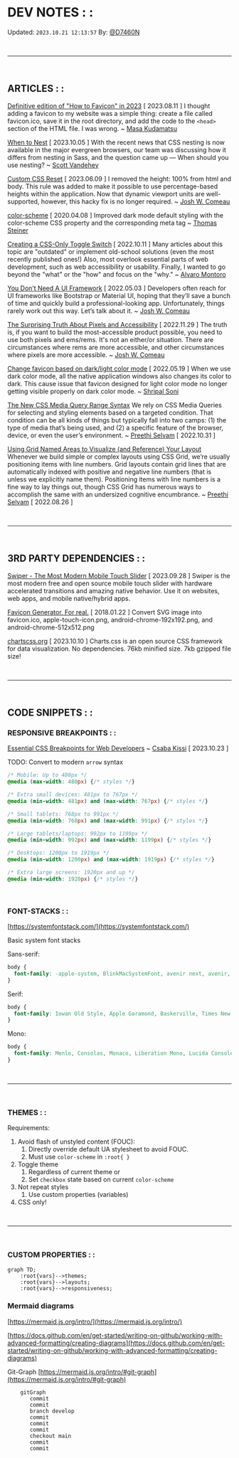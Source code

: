 # DEV NOTES : :
Updated: `2023.10.21 12:13:57`
By: [@D7460N](https://github.com/D7460N)

<br />

---

<br />

## ARTICLES : :

[Definitive edition of "How to Favicon" in 2023](https://dev.to/masakudamatsu/favicon-nightmare-how-to-maintain-sanity-3al7) [ 2023.08.11 ]
I thought adding a favicon to my website was a simple thing: create a file called favicon.ico, save it in the root directory, and add the code to the `<head>` section of the HTML file. I was wrong. ~ [Masa Kudamatsu](https://dev.to/masakudamatsu)

[When to Nest](https://cloudfour.com/thinks/when-to-nest-css/) [ 2023.10.05 ]
With the recent news that CSS nesting is now available in the major evergreen browsers, our team was discussing how it differs from nesting in Sass, and the question came up — When should you use nesting? ~ [Scott Vandehey](https://cloudfour.com/is/scott/)

[Custom CSS Reset](https://www.joshwcomeau.com/css/custom-css-reset/) [ 2023.06.09 ]
I removed the height: 100% from html and body. This rule was added to make it possible to use percentage-based heights within the application. Now that dynamic viewport units are well-supported, however, this hacky fix is no longer required. ~ [Josh W. Comeau](https://www.joshwcomeau.com/)

[color-scheme](https://web.dev/articles/color-scheme) [ 2020.04.08 ]
Improved dark mode default styling with the color-scheme CSS property and the corresponding meta tag ~ [Thomas Steiner](https://blog.tomayac.com/)

[Creating a CSS-Only Toggle Switch](https://alvaromontoro.com/blog/68017/creating-a-css-only-toggle-switch) [ 2022.10.11 ]
Many articles about this topic are "outdated" or implement old-school solutions (even the most recently published ones!) Also, most overlook essential parts of web development, such as web accessibility or usability. Finally, I wanted to go beyond the "what" or the "how" and focus on the "why." ~ [Alvaro Montoro](https://alvaromontoro.com/)

[You Don’t Need A UI Framework](https://www.smashingmagazine.com/2022/05/you-dont-need-ui-framework/) [ 2022.05.03 ]
Developers often reach for UI frameworks like Bootstrap or Material UI, hoping that they’ll save a bunch of time and quickly build a professional-looking app. Unfortunately, things rarely work out this way. Let’s talk about it. ~ [Josh W. Comeau](https://www.smashingmagazine.com/author/josh-comeau/)

[The Surprising Truth About Pixels and Accessibility](https://www.joshwcomeau.com/css/surprising-truth-about-pixels-and-accessibility/) [ 2022.11.29 ]
The truth is, if you want to build the most-accessible product possible, you need to use both pixels and ems/rems. It's not an either/or situation. There are circumstances where rems are more accessible, and other circumstances where pixels are more accessible. ~ [Josh W. Comeau](https://www.joshwcomeau.com/)

[Change favicon based on dark/light color mode](https://www.codewithshripal.com/tips/css/change-favicon-based-on-dark-light-mode) [ 2022.05.19 ]
When we use dark color mode, all the native application windows also changes its color to dark. This cause issue that favicon designed for light color mode no longer getting visible properly on dark color mode. ~ [Shripal Soni](https://www.codewithshripal.com/authors/shripal-soni)

[The New CSS Media Query Range Syntax](https://css-tricks.com/the-new-css-media-query-range-syntax/)
We rely on CSS Media Queries for selecting and styling elements based on a targeted condition. That condition can be all kinds of things but typically fall into two camps: (1) the type of media that’s being used, and (2) a specific feature of the browser, device, or even the user’s environment. ~ [Preethi Selvam](https://css-tricks.com/author/selvampreethi/) [ 2022.10.31 ]

[Using Grid Named Areas to Visualize (and Reference) Your Layout](https://css-tricks.com/using-grid-named-areas-to-visualize-and-reference-your-layout/)
Whenever we build simple or complex layouts using CSS Grid, we’re usually positioning items with line numbers. Grid layouts contain grid lines that are automatically indexed with positive and negative line numbers (that is unless we explicitly name them). Positioning items with line numbers is a fine way to lay things out, though CSS Grid has numerous ways to accomplish the same with an undersized cognitive encumbrance. ~ [Preethi Selvam](https://css-tricks.com/author/selvampreethi/) [ 2022.08.26 ]

<br />

---

<br />

## 3RD PARTY DEPENDENCIES : :

[Swiper - The Most Modern Mobile Touch Slider](https://swiperjs.com/) [ 2023.09.28 ]
Swiper is the most modern free and open source mobile touch slider with hardware accelerated transitions and amazing native behavior. Use it on websites, web apps, and mobile native/hybrid apps.

[Favicon Generator. For real.](https://realfavicongenerator.net/) [ 2018.01.22 ]
Convert SVG image into favicon.ico, apple-touch-icon.png, android-chrome-192x192.png, and android-chrome-512x512.png

[chartscss.org](https://chartscss.org/) [ 2023.10.10 ]
Charts.css is an open source CSS framework for data visualization. No dependencies. 76kb minified size. 7kb gzipped file size!

<br />

---

<br />

## CODE SNIPPETS : :

### RESPONSIVE BREAKPOINTS : :

[Essential CSS Breakpoints for Web Developers](https://twitter.com/csaba_kissi/status/1714168372785725623) ~ [Csaba Kissi](https://twitter.com/csaba_kissi) [ 2023.10.23 ]

TODO: Convert to modern `arrow` syntax

```css
/* Mobile: Up to 480px */
@media (max-width: 480px) {/* styles */}

/* Extra small devices: 481px to 767px */
@media (min-width: 481px) and (max-width: 767px) {/* styles */}

/* Small tablets: 768px to 991px */
@media (min-width: 768px) and (max-width: 991px) {/* styles */}

/* Large tablets/laptops: 992px to 1199px */
@media (min-width: 992px) and (max-width: 1199px) {/* styles */}

/* Desktops: 1200px to 1919px */
@media (min-width: 1200px) and (max-width: 1919px) {/* styles */}

/* Extra large screens: 1920px and up */
@media (min-width: 1920px) {/* styles */}
```

<br />

### FONT-STACKS : :

[https://systemfontstack.com/](https://systemfontstack.com/)

Basic system font stacks

Sans-serif:

```css
body {
  font-family: -apple-system, BlinkMacSystemFont, avenir next, avenir, segoe ui, helvetica neue, helvetica, Cantarell, Ubuntu, roboto, noto, arial, sans-serif;
}
```

Serif:

```css
body {
  font-family: Iowan Old Style, Apple Garamond, Baskerville, Times New Roman, Droid Serif, Times, Source Serif Pro, serif, Apple Color Emoji, Segoe UI Emoji, Segoe UI Symbol;
}
```

Mono:

```css
body {
  font-family: Menlo, Consolas, Monaco, Liberation Mono, Lucida Console, monospace;
}
```

<br />

---

<br />

### THEMES : :

Requirements:

1. Avoid flash of unstyled content (FOUC):
   1. Directly override default UA stylesheet to avoid FOUC.
   2. Must use `color-scheme` in `:root{ }`
2. Toggle theme
   1. Regardless of current theme
   or
   2. Set `checkbox` state based on current `color-scheme`
3. Not repeat styles
   1. Use custom properties (variables)
4. CSS only!


<br />

---

<br />

### CUSTOM PROPERTIES : :

```mermaid
graph TD;
    :root{vars}-->themes;
    :root{vars}-->layouts;
    :root{vars}-->responsiveness;
```
### Mermaid diagrams
[https://mermaid.js.org/intro/](https://mermaid.js.org/intro/)

[https://docs.github.com/en/get-started/writing-on-github/working-with-advanced-formatting/creating-diagrams](https://docs.github.com/en/get-started/writing-on-github/working-with-advanced-formatting/creating-diagrams)

Git-Graph
[https://mermaid.js.org/intro/#git-graph](https://mermaid.js.org/intro/#git-graph)

```mermaid
    gitGraph
       commit
       commit
       branch develop
       commit
       commit
       commit
       checkout main
       commit
       commit
```
